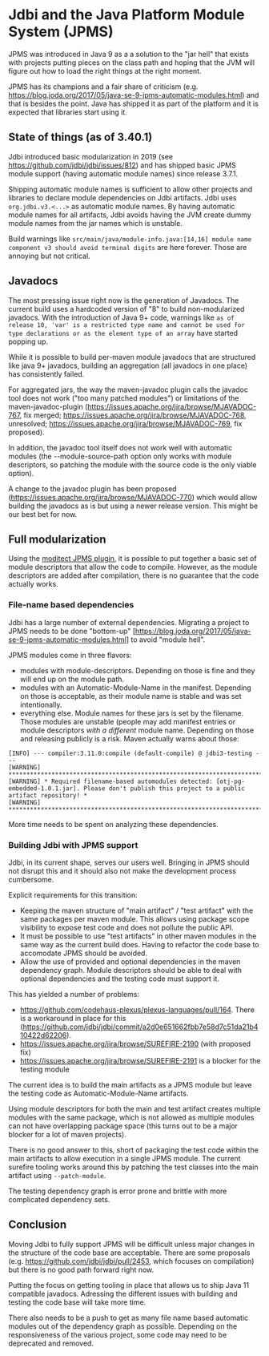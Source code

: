 # Jdbi and the Java Platform Module System (JPMS)

JPMS was introduced in Java 9 as a a solution to the "jar hell" that
exists with projects putting pieces on the class path and hoping that
the JVM will figure out how to load the right things at the right
moment.

JPMS has its champions and a fair share of criticism
(e.g. https://blog.joda.org/2017/05/java-se-9-jpms-automatic-modules.html)
and that is besides the point. Java has shipped it as part of the
platform and it is expected that libraries start using it.


## State of things (as of 3.40.1)

Jdbi introduced basic modularization in 2019 (see
https://github.com/jdbi/jdbi/issues/812) and has shipped basic JPMS
module support (having automatic module names) since release 3.7.1.

Shipping automatic module names is sufficient to allow other projects
and libraries to declare module dependencies on Jdbi artifacts. Jdbi
uses `org.jdbi.v3.<...>` as automatic module names. By having
automatic module names for all artifacts, Jdbi avoids having the JVM
create dummy module names from the jar names which is unstable.

Build warnings like `src/main/java/module-info.java:[14,16] module
name component v3 should avoid terminal digits` are here
forever. Those are annoying but not critical.


## Javadocs

The most pressing issue right now is the generation of Javadocs. The
current build uses a hardcoded version of "8" to build non-modularized
javadocs. With the introduction of Java 9+ code, warnings like `as of
release 10, 'var' is a restricted type name and cannot be used for
type declarations or as the element type of an array` have started
popping up.

While it is possible to build per-maven module javadocs that are
structured like java 9+ javadocs, building an aggregation (all
javadocs in one place) has consistently failed.

For aggregated jars, the way the maven-javadoc plugin calls the
javadoc tool does not work ("too many patched modules") or limitations
of the maven-javadoc-plugin
(https://issues.apache.org/jira/browse/MJAVADOC-767, fix merged;
https://issues.apache.org/jira/browse/MJAVADOC-768, unresolved;
https://issues.apache.org/jira/browse/MJAVADOC-769, fix proposed).

In addition, the javadoc tool itself does not work well with automatic
modules (the --module-source-path option only works with module
descriptors, so patching the module with the source code is the only
viable option).

A change to the javadoc plugin has been proposed
(https://issues.apache.org/jira/browse/MJAVADOC-770) which would allow
building the javadocs as is but using a newer release version. This
might be our best bet for now.


## Full modularization

Using the [moditect JPMS
plugin](https://github.com/moditect/moditect), it is possible to put
together a basic set of module descriptors that allow the code to
compile. However, as the module descriptors are added after
compilation, there is no guarantee that the code actually works.


### File-name based dependencies

Jdbi has a large number of external dependencies. Migrating a project to JPMS needs to be done "bottom-up" [https://blog.joda.org/2017/05/java-se-9-jpms-automatic-modules.html] to avoid "module hell".

JPMS modules come in three flavors:

- modules with module-descriptors. Depending on those is fine and they will end up on the module path.
- modules with an Automatic-Module-Name in the manifest. Depending on those is acceptable, as their module name is stable and was set intentionally.
- everything else. Module names for these jars is set by the filename. Those modules are unstable (people may add manifest entries or module descriptors *with a different* module name. Depending on those and releasing publicly is a risk. Maven actually warns about those:

```
[INFO] --- compiler:3.11.0:compile (default-compile) @ jdbi3-testing ---
[WARNING] *************************************************************************************************************************************************
[WARNING] * Required filename-based automodules detected: [otj-pg-embedded-1.0.1.jar]. Please don't publish this project to a public artifact repository! *
[WARNING] *************************************************************************************************************************************************
```


More time needs to be spent on analyzing these dependencies.


### Building Jdbi with JPMS support

Jdbi, in its current shape, serves our users well. Bringing in JPMS should not disrupt this and it should also not make the development process cumbersome.

Explicit requirements for this transition:

- Keeping the maven structure of "main artifact" / "test artifact" with the same packages per maven module. This allows using package scope visibility to expose test code and does not pollute the public API.
- It must be possible to use "test artifacts" in other maven modules in the same way as the current build does. Having to refactor the code base to accomodate JPMS should be avoided.
- Allow the use of provided and optional dependencies in the maven dependency graph. Module descriptors should be able to deal with optional dependencies and the testing code must support it.


This has yielded a number of problems:

- https://github.com/codehaus-plexus/plexus-languages/pull/164. There is a workaround in place for this (https://github.com/jdbi/jdbi/commit/a2d0e651662fbb7e58d7c51da21b410422d62206).
- https://issues.apache.org/jira/browse/SUREFIRE-2190 (with proposed fix)
- https://issues.apache.org/jira/browse/SUREFIRE-2191 is a blocker for the testing module


The current idea is to build the main artifacts as a JPMS module but
leave the testing code as Automatic-Module-Name artifacts.

Using module descriptors for both the main and test artifact creates
multiple modules with the same package, which is not allowed as
multiple modules can not have overlapping package space (this turns
out to be a major blocker for a lot of maven projects).

There is no good answer to this, short of packaging the test code
within the main artifacts to allow execution in a single JPMS
module. The current surefire tooling works around this by patching the
test classes into the main artifact using `--patch-module`.

The testing dependency graph is error prone and brittle with more
complicated dependency sets.


## Conclusion

Moving Jdbi to fully support JPMS will be difficult unless major
changes in the structure of the code base are acceptable. There are
some proposals (e.g. https://github.com/jdbi/jdbi/pull/2453, which
focuses on compilation) but there is no good path forward right now.

Putting the focus on getting tooling in place that allows us to ship
Java 11 compatible javadocs. Adressing the different issues with
building and testing the code base will take more time.

There also needs to be a push to get as many file name based automatic
modules out of the dependency graph as possible. Depending on the
responsiveness of the various project, some code may need to be
deprecated and removed.
